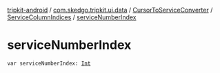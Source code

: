 [tripkit-android](../../../index.md) / [com.skedgo.tripkit.ui.data](../../index.md) / [CursorToServiceConverter](../index.md) / [ServiceColumnIndices](index.md) / [serviceNumberIndex](./service-number-index.md)

# serviceNumberIndex

`var serviceNumberIndex: `[`Int`](https://kotlinlang.org/api/latest/jvm/stdlib/kotlin/-int/index.html)